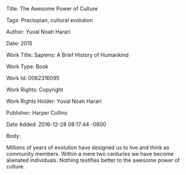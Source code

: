 Title:  The Awesome Power of Culture

Tags:   Practopian, cultural evolution

Author: Yuval Noah Harari

Date:   2015

Work Title: Sapiens: A Brief History of Humankind

Work Type: Book

Work Id: 0062316095

Work Rights: Copyright

Work Rights Holder: Yuval Noah Harari

Publisher: Harper Collins

Date Added: 2016-12-28 08:17:44 -0800

Body: 

Millions of years of evolution have designed us to live and think as community members. Within a mere two centuries we have become alienated individuals. Nothing testifies better to the awesome power of culture.


